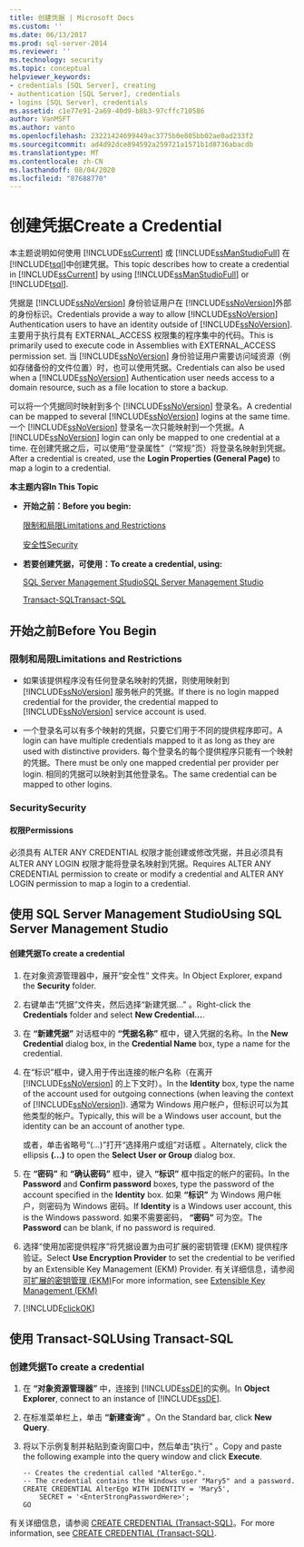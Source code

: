 ```yaml
---
title: 创建凭据 | Microsoft Docs
ms.custom: ''
ms.date: 06/13/2017
ms.prod: sql-server-2014
ms.reviewer: ''
ms.technology: security
ms.topic: conceptual
helpviewer_keywords:
- credentials [SQL Server], creating
- authentication [SQL Server], credentials
- logins [SQL Server], credentials
ms.assetid: c1e77e91-2a69-40d9-b8b3-97cffc710586
author: VanMSFT
ms.author: vanto
ms.openlocfilehash: 23221424699449ac3775b0e805bb02ae0ad233f2
ms.sourcegitcommit: ad4d92dce894592a259721a1571b1d8736abacdb
ms.translationtype: MT
ms.contentlocale: zh-CN
ms.lasthandoff: 08/04/2020
ms.locfileid: "87688770"
---
```

# <a name="create-a-credential"></a><span data-ttu-id="2c4cd-102">创建凭据</span><span class="sxs-lookup"><span data-stu-id="2c4cd-102">Create a Credential</span></span>
  <span data-ttu-id="2c4cd-103">本主题说明如何使用 [!INCLUDE[ssCurrent](../../../includes/sscurrent-md.md)] 或 [!INCLUDE[ssManStudioFull](../../../includes/ssmanstudiofull-md.md)] 在 [!INCLUDE[tsql](../../../includes/tsql-md.md)]中创建凭据。</span><span class="sxs-lookup"><span data-stu-id="2c4cd-103">This topic describes how to create a credential in [!INCLUDE[ssCurrent](../../../includes/sscurrent-md.md)] by using [!INCLUDE[ssManStudioFull](../../../includes/ssmanstudiofull-md.md)] or [!INCLUDE[tsql](../../../includes/tsql-md.md)].</span></span>  
  
 <span data-ttu-id="2c4cd-104">凭据是 [!INCLUDE[ssNoVersion](../../../includes/ssnoversion-md.md)] 身份验证用户在 [!INCLUDE[ssNoVersion](../../../includes/ssnoversion-md.md)]外部的身份标识。</span><span class="sxs-lookup"><span data-stu-id="2c4cd-104">Credentials provide a way to allow [!INCLUDE[ssNoVersion](../../../includes/ssnoversion-md.md)] Authentication users to have an identity outside of [!INCLUDE[ssNoVersion](../../../includes/ssnoversion-md.md)].</span></span> <span data-ttu-id="2c4cd-105">主要用于执行具有 EXTERNAL_ACCESS 权限集的程序集中的代码。</span><span class="sxs-lookup"><span data-stu-id="2c4cd-105">This is primarily used to execute code in Assemblies with EXTERNAL_ACCESS permission set.</span></span> <span data-ttu-id="2c4cd-106">当 [!INCLUDE[ssNoVersion](../../../includes/ssnoversion-md.md)] 身份验证用户需要访问域资源（例如存储备份的文件位置）时，也可以使用凭据。</span><span class="sxs-lookup"><span data-stu-id="2c4cd-106">Credentials can also be used when a [!INCLUDE[ssNoVersion](../../../includes/ssnoversion-md.md)] Authentication user needs access to a domain resource, such as a file location to store a backup.</span></span>  
  
 <span data-ttu-id="2c4cd-107">可以将一个凭据同时映射到多个 [!INCLUDE[ssNoVersion](../../../includes/ssnoversion-md.md)] 登录名。</span><span class="sxs-lookup"><span data-stu-id="2c4cd-107">A credential can be mapped to several [!INCLUDE[ssNoVersion](../../../includes/ssnoversion-md.md)] logins at the same time.</span></span> <span data-ttu-id="2c4cd-108">一个 [!INCLUDE[ssNoVersion](../../../includes/ssnoversion-md.md)] 登录名一次只能映射到一个凭据。</span><span class="sxs-lookup"><span data-stu-id="2c4cd-108">A [!INCLUDE[ssNoVersion](../../../includes/ssnoversion-md.md)] login can only be mapped to one credential at a time.</span></span> <span data-ttu-id="2c4cd-109">在创建凭据之后，可以使用“登录属性”（“常规”页）将登录名映射到凭据。</span><span class="sxs-lookup"><span data-stu-id="2c4cd-109">After a credential is created, use the **Login Properties (General Page)** to map a login to a credential.</span></span>  
  
 <span data-ttu-id="2c4cd-110">**本主题内容**</span><span class="sxs-lookup"><span data-stu-id="2c4cd-110">**In This Topic**</span></span>  
  
-   <span data-ttu-id="2c4cd-111">**开始之前：**</span><span class="sxs-lookup"><span data-stu-id="2c4cd-111">**Before you begin:**</span></span>  
  
     [<span data-ttu-id="2c4cd-112">限制和局限</span><span class="sxs-lookup"><span data-stu-id="2c4cd-112">Limitations and Restrictions</span></span>](#Restrictions)  
  
     [<span data-ttu-id="2c4cd-113">安全性</span><span class="sxs-lookup"><span data-stu-id="2c4cd-113">Security</span></span>](#Security)  
  
-   <span data-ttu-id="2c4cd-114">**若要创建凭据，可使用：**</span><span class="sxs-lookup"><span data-stu-id="2c4cd-114">**To create a credential, using:**</span></span>  
  
     [<span data-ttu-id="2c4cd-115">SQL Server Management Studio</span><span class="sxs-lookup"><span data-stu-id="2c4cd-115">SQL Server Management Studio</span></span>](#SSMSProcedure)  
  
     [<span data-ttu-id="2c4cd-116">Transact-SQL</span><span class="sxs-lookup"><span data-stu-id="2c4cd-116">Transact-SQL</span></span>](#TsqlProcedure)  
  
##  <a name="before-you-begin"></a><a name="BeforeYouBegin"></a> <span data-ttu-id="2c4cd-117">开始之前</span><span class="sxs-lookup"><span data-stu-id="2c4cd-117">Before You Begin</span></span>  
  
###  <a name="limitations-and-restrictions"></a><a name="Restrictions"></a> <span data-ttu-id="2c4cd-118">限制和局限</span><span class="sxs-lookup"><span data-stu-id="2c4cd-118">Limitations and Restrictions</span></span>  
  
-   <span data-ttu-id="2c4cd-119">如果该提供程序没有任何登录名映射的凭据，则使用映射到 [!INCLUDE[ssNoVersion](../../../includes/ssnoversion-md.md)] 服务帐户的凭据。</span><span class="sxs-lookup"><span data-stu-id="2c4cd-119">If there is no login mapped credential for the provider, the credential mapped to [!INCLUDE[ssNoVersion](../../../includes/ssnoversion-md.md)] service account is used.</span></span>  
  
-   <span data-ttu-id="2c4cd-120">一个登录名可以有多个映射的凭据，只要它们用于不同的提供程序即可。</span><span class="sxs-lookup"><span data-stu-id="2c4cd-120">A login can have multiple credentials mapped to it as long as they are used with distinctive providers.</span></span> <span data-ttu-id="2c4cd-121">每个登录名的每个提供程序只能有一个映射的凭据。</span><span class="sxs-lookup"><span data-stu-id="2c4cd-121">There must be only one mapped credential per provider per login.</span></span> <span data-ttu-id="2c4cd-122">相同的凭据可以映射到其他登录名。</span><span class="sxs-lookup"><span data-stu-id="2c4cd-122">The same credential can be mapped to other logins.</span></span>  
  
###  <a name="security"></a><a name="Security"></a> <span data-ttu-id="2c4cd-123">Security</span><span class="sxs-lookup"><span data-stu-id="2c4cd-123">Security</span></span>  
  
####  <a name="permissions"></a><a name="Permissions"></a> <span data-ttu-id="2c4cd-124">权限</span><span class="sxs-lookup"><span data-stu-id="2c4cd-124">Permissions</span></span>  
 <span data-ttu-id="2c4cd-125">必须具有 ALTER ANY CREDENTIAL 权限才能创建或修改凭据，并且必须具有 ALTER ANY LOGIN 权限才能将登录名映射到凭据。</span><span class="sxs-lookup"><span data-stu-id="2c4cd-125">Requires ALTER ANY CREDENTIAL permission to create or modify a credential and ALTER ANY LOGIN permission to map a login to a credential.</span></span>  
  
##  <a name="using-sql-server-management-studio"></a><a name="SSMSProcedure"></a> <span data-ttu-id="2c4cd-126">使用 SQL Server Management Studio</span><span class="sxs-lookup"><span data-stu-id="2c4cd-126">Using SQL Server Management Studio</span></span>  
  
#### <a name="to-create-a-credential"></a><span data-ttu-id="2c4cd-127">创建凭据</span><span class="sxs-lookup"><span data-stu-id="2c4cd-127">To create a credential</span></span>  
  
1.  <span data-ttu-id="2c4cd-128">在对象资源管理器中，展开“安全性”  文件夹。</span><span class="sxs-lookup"><span data-stu-id="2c4cd-128">In Object Explorer, expand  the **Security** folder.</span></span>  
  
2.  <span data-ttu-id="2c4cd-129">右键单击“凭据”文件夹，然后选择“新建凭据…” 。</span><span class="sxs-lookup"><span data-stu-id="2c4cd-129">Right-click the **Credentials** folder and select **New Credential...**.</span></span>  
  
3.  <span data-ttu-id="2c4cd-130">在 **“新建凭据”** 对话框中的 **“凭据名称”** 框中，键入凭据的名称。</span><span class="sxs-lookup"><span data-stu-id="2c4cd-130">In the **New Credential** dialog box, in the **Credential Name** box, type a name for the credential.</span></span>  
  
4.  <span data-ttu-id="2c4cd-131">在“标识”框中，键入用于传出连接的帐户名称（在离开 [!INCLUDE[ssNoVersion](../../../includes/ssnoversion-md.md)] 的上下文时）。</span><span class="sxs-lookup"><span data-stu-id="2c4cd-131">In the **Identity** box, type the name of the account used for outgoing connections (when leaving the context of [!INCLUDE[ssNoVersion](../../../includes/ssnoversion-md.md)]).</span></span> <span data-ttu-id="2c4cd-132">通常为 Windows 用户帐户，但标识可以为其他类型的帐户。</span><span class="sxs-lookup"><span data-stu-id="2c4cd-132">Typically, this will be a Windows user account, but the identity can be an account of another type.</span></span>  
  
     <span data-ttu-id="2c4cd-133">或者，单击省略号“(…)”打开“选择用户或组”对话框 。</span><span class="sxs-lookup"><span data-stu-id="2c4cd-133">Alternately, click the ellipsis **(...)** to open the **Select User or Group** dialog box.</span></span>  
  
5.  <span data-ttu-id="2c4cd-134">在 **“密码”** 和 **“确认密码”** 框中，键入 **“标识”** 框中指定的帐户的密码。</span><span class="sxs-lookup"><span data-stu-id="2c4cd-134">In the **Password** and **Confirm password** boxes, type the password of the account specified in the **Identity** box.</span></span> <span data-ttu-id="2c4cd-135">如果 **“标识”** 为 Windows 用户帐户，则密码为 Windows 密码。</span><span class="sxs-lookup"><span data-stu-id="2c4cd-135">If **Identity** is a Windows user account, this is the Windows password.</span></span> <span data-ttu-id="2c4cd-136">如果不需要密码， **“密码”** 可为空。</span><span class="sxs-lookup"><span data-stu-id="2c4cd-136">The **Password** can be blank, if no password is required.</span></span>  
  
6.  <span data-ttu-id="2c4cd-137">选择“使用加密提供程序”将凭据设置为由可扩展的密钥管理 (EKM) 提供程序验证。</span><span class="sxs-lookup"><span data-stu-id="2c4cd-137">Select **Use Encryption Provider** to set the credential to be verified by an Extensible Key Management (EKM) Provider.</span></span> <span data-ttu-id="2c4cd-138">有关详细信息，请参阅[可扩展的密钥管理 (EKM)](../encryption/extensible-key-management-ekm.md)</span><span class="sxs-lookup"><span data-stu-id="2c4cd-138">For more information, see [Extensible Key Management &#40;EKM&#41;](../encryption/extensible-key-management-ekm.md)</span></span>  
  
7.  [!INCLUDE[clickOK](../../../includes/clickok-md.md)]  
  
##  <a name="using-transact-sql"></a><a name="TsqlProcedure"></a> <span data-ttu-id="2c4cd-139">使用 Transact-SQL</span><span class="sxs-lookup"><span data-stu-id="2c4cd-139">Using Transact-SQL</span></span>  
  
###  <a name="to-create-a-credential"></a><a name="Credential"></a><span data-ttu-id="2c4cd-140">创建凭据</span><span class="sxs-lookup"><span data-stu-id="2c4cd-140">To create a credential</span></span>  
  
1.  <span data-ttu-id="2c4cd-141">在 **“对象资源管理器”** 中，连接到 [!INCLUDE[ssDE](../../../includes/ssde-md.md)]的实例。</span><span class="sxs-lookup"><span data-stu-id="2c4cd-141">In **Object Explorer**, connect to an instance of [!INCLUDE[ssDE](../../../includes/ssde-md.md)].</span></span>  
  
2.  <span data-ttu-id="2c4cd-142">在标准菜单栏上，单击 **“新建查询”** 。</span><span class="sxs-lookup"><span data-stu-id="2c4cd-142">On the Standard bar, click **New Query**.</span></span>  
  
3.  <span data-ttu-id="2c4cd-143">将以下示例复制并粘贴到查询窗口中，然后单击“执行” 。</span><span class="sxs-lookup"><span data-stu-id="2c4cd-143">Copy and paste the following example into the query window and click **Execute**.</span></span>  
  
    ```  
    -- Creates the credential called "AlterEgo.".   
    -- The credential contains the Windows user "Mary5" and a password.  
    CREATE CREDENTIAL AlterEgo WITH IDENTITY = 'Mary5',   
        SECRET = '<EnterStrongPasswordHere>';  
    GO  
    ```  
  
 <span data-ttu-id="2c4cd-144">有关详细信息，请参阅 [CREATE CREDENTIAL (Transact-SQL)](/sql/t-sql/statements/create-credential-transact-sql)。</span><span class="sxs-lookup"><span data-stu-id="2c4cd-144">For more information, see [CREATE CREDENTIAL &#40;Transact-SQL&#41;](/sql/t-sql/statements/create-credential-transact-sql).</span></span>  
  
  

